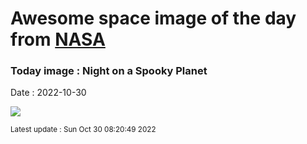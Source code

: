 
# Awesome space image of the day from [NASA](https://api.nasa.gov/)

### Today image : Night on a Spooky Planet
Date : 2022-10-30

![](https://apod.nasa.gov/apod/image/2210/Hverir_Vetter_960.jpg)

<small>Latest update : Sun Oct 30 08:20:49 2022</small>
        